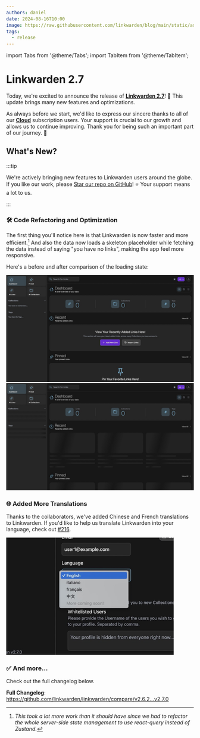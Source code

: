 ```yaml
---
authors: daniel
date: 2024-08-16T10:00
image: https://raw.githubusercontent.com/linkwarden/blog/main/static/assets/v2.7/banner.jpeg
tags:
  - release
---
```


import Tabs from '@theme/Tabs';
import TabItem from '@theme/TabItem';

# Linkwarden 2.7

Today, we're excited to announce the release of **[Linkwarden 2.7](https://linkwarden.app/?utm_source=Blog&utm_medium=social&utm_campaign=v2_7_announcement)**! 🥳 This update brings many new features and optimizations.

As always before we start, we'd like to express our sincere thanks to all of our **[Cloud](https://linkwarden.app/#pricing)** subscription users. Your support is crucial to our growth and allows us to continue improving. Thank you for being such an important part of our journey. 🚀

<!--truncate-->

## What's New?

:::tip

We're actively bringing new features to Linkwarden users around the globe. If you like our work, please [Star our repo on GitHub](https://github.com/linkwarden/linkwarden)! ⭐️ Your support means a lot to us.

:::

### 🛠️ Code Refactoring and Optimization

The first thing you'll notice here is that Linkwarden is now faster and more efficient.[^1] And also the data now loads a skeleton placeholder while fetching the data instead of saying "you have no links", making the app feel more responsive.

Here's a before and after comparison of the loading state:

<Tabs>
  <TabItem value="before" label="Before (v2.6.2)" default>
    <img src="/assets/v2.7/loading_before.jpeg" alt="Before"/>
  </TabItem>
  <TabItem value="after" label="After (v2.7.0)">
    <img src="/assets/v2.7/loading_after.jpeg" alt="After" />
  </TabItem>
</Tabs>

### 🌐 Added More Translations

Thanks to the collaborators, we've added Chinese and French translations to Linkwarden. If you'd like to help us translate Linkwarden into your language, check out [#216](https://github.com/linkwarden/linkwarden/issues/216).

<img src="/assets/v2.7/more_languages.jpeg" alt="Language dropdown image" width="450"/>

### ✅ And more...

Check out the full changelog below.

**Full Changelog**: https://github.com/linkwarden/linkwarden/compare/v2.6.2...v2.7.0

[^1]: _This took a lot more work than it should have since we had to refactor the whole server-side state management to use react-query instead of Zustand._
